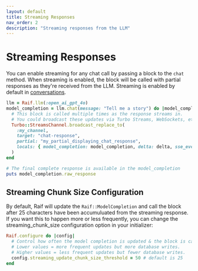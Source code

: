 ```yaml
---
layout: default
title: Streaming Responses
nav_order: 2
description: "Streaming responses from the LLM"
---
```


# Streaming Responses

You can enable streaming for any chat call by passing a block to the `chat` method. When streaming is enabled, the block will be called with partial responses as they're received from the LLM. Streaming is enabled by default in [conversations](../key_raif_concepts/conversations).

```ruby
llm = Raif.llm(:open_ai_gpt_4o)
model_completion = llm.chat(message: "Tell me a story") do |model_completion, delta, sse_event|
  # This block is called multiple times as the response streams in.
  # You could broadcast these updates via Turbo Streams, WebSockets, etc.
  Turbo::StreamsChannel.broadcast_replace_to(
    :my_channel,
    target: "chat-response",
    partial: "my_partial_displaying_chat_response",
    locals: { model_completion: model_completion, delta: delta, sse_event: sse_event }
  )
end

# The final complete response is available in the model_completion
puts model_completion.raw_response
```

## Streaming Chunk Size Configuration

By default, Raif will update the `Raif::ModelCompletion` and call the block after 25 characters have been accumuluated from the streaming response. If you want this to happen more or less frequently, you can change the streaming_chunk_size configuration option in your initializer:

```ruby
Raif.configure do |config|
  # Control how often the model completion is updated & the block is called when streaming.
  # Lower values = more frequent updates but more database writes.
  # Higher values = less frequent updates but fewer database writes.
  config.streaming_update_chunk_size_threshold = 50 # default is 25
end
```